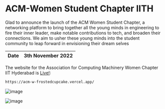 # ACM-Women Student Chapter IITH
Glad to announce the launch of the ACM Women Student Chapter, a networking platform to bring together all the young minds in engineering to fire their inner leader, make notable contributions to tech, and broaden their connections. We aim to usher these young minds into the student community to leap forward in envisioning their dream selves

| Date | 3th November 2022|
| - | - |

The website for the Association for Computing Machinery Women Chapter IIT Hyderabad is [Live!](https://acm-w-frostedcupcake.vercel.app/):
```bash
https://acm-w-frostedcupcake.vercel.app/
```
![image](https://github.com/frostedCupcake/ACM-W/assets/99611801/2fef7f54-1b79-4ab0-964a-5e3f606604ce)

![image](https://github.com/frostedCupcake/ACM-W/assets/99611801/ec003062-7c21-4f4e-9ade-abca97382276)
